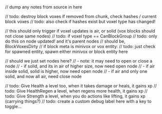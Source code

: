 // dump any notes from source in here

// todo: destroy block voxes if removed from chunk, check hashes / current block voxes
// todo: also check if hashes exist but voxel type has changed!

// this should only trigger if voxel updates is air, or solid (vox blocks should not close same nodes)
// todo: if voxel type == CanBlockGroup
// todo: only do this on node updated! and it's parent nodes
// should be, BlockVoxesDirty
// if block meta is minivox or vox entity:
// todo: just check for spawned entity, spawn either minivox or block entity here

// should we just set nodes here?
// - note: it may need to open or close a node
//      - if solid, and its in air of higher size, now need open node
//      - if air inside solid, solid is higher, now need open node
//      - if air and only one solid, and now all air, need close node

// todo: Give Health a level too, when it takes damage or heals, it gains xp
// todo: Give HealthRegen a level, when regens more health, it gains xp
// todo: Give Strength a level, when you do actions like lifting, it gains xp (carrying things?)
// todo: create a custom debug label here with a key to toggle...
